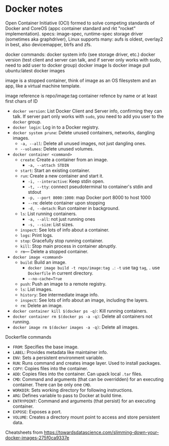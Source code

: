 # Docker notes

Open Container Initiative (OCI) formed to solve competing standards of Docker and CoreOS (appc container standard and rkt "rocket" implementation).
specs: image-spec, runtime-spec
storage driver (sometimes aka graphdriver), Linux supports many: aufs is oldest, overlay2 in best, also devicemapper, btrfs and zfs.

docker commands:
docker system info (see storage driver, etc.)
docker version (test client and server can talk, and if server only works with sudo, need to add user to docker group)
docker image ls
docker image pull ubuntu:latest
docker images


image is a stopped container, think of image as an OS filesystem and an app, like a virtual machine template.

image reference is repo/image:tag
container refence by name or at least first chars of ID

* `docker version`: List Docker Client and Server info, confirming they can
  talk. If server part only works with `sudo`, you need to add you user to the
  `docker` group.
* `docker login`: Log in to a Docker registry.
* `docker system prune`: Delete unused containers, networks, dangling images.
  * `-a, --all`: Delete all unused images, not just dangling ones.
  * `--volumes`: Delete unused volumes.
* `docker container <command>`
  * `create`: Create a container from an image.
    * `-a, --attach STDIN`
  * `start`: Start an existing container.
  * `run`: Create a new container and start it.
    * `-i, --interactive`: Keep stdin open.
    * `-t, --tty`: connect pseudoterminal to container's stdin and stdout
    * `-p, --port 8000:1000`: map Docker port 8000 to host 1000
    * `--rm`: delete container upon stopping
    * `-d, --detach`: Run container in background.
  * `ls`: List running containers.
    * `-a, --all`: not just running ones
    * `-s, --size`: List sizes.
  * `inspect`: See lots of info about a container.
  * `logs`: Print logs.
  * `stop`: Gracefully stop running container.
  * `kill`: Stop main process in container abruptly.
  * `rm`— Delete a stopped container.
* `docker image <command>`
  * `build`: Build an image.
    * `docker image build -t repo/image:tag .`: `-t` use tag `tag`, `.` use
      `Dockerfile` in current directory.
    * `--no-cache=True`
  * `push`: Push an image to a remote registry.
  * `ls`: List images.
  * `history`: See intermediate image info.
  * `inspect`: See lots of info about an image, including the layers.
  * `rm`: Delete an image.
* `docker container kill $(docker ps -q)`: Kill running containers.
* `docker container rm $(docker ps -a -q)`: Delete all containers not running.
* `docker image rm $(docker images -a -q)`: Delete all images.

Dockerfile commands

* `FROM`: Specifies the base image.
* `LABEL`: Provides metadata like maintainer info.
* `ENV`: Sets a persistent environment variable.
* `RUN`: Runs command and creates image layer. Used to install packages.
* `COPY`: Copies files into the container.
* `ADD`: Copies files into the container. Can upack local `.tar` files.
* `CMD`: Command and arguments (that can be overridden) for an executing
  container. There can be only one `CMD`.
* `WORKDIR`: Sets working directory for following instructions.
* `ARG`: Defines variable to pass to Docker at build time.
* `ENTRYPOINT`: Command and arguments (that persist) for an executing container.
* `EXPOSE`: Exposes a port.
* `VOLUME`: Creates a directory mount point to access and store persistent data.



Cheatsheets from https://towardsdatascience.com/slimming-down-your-docker-images-275f0ca9337e

